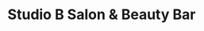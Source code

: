 ---
title: "Studio B Salon & Beauty Bar"
url: /haymarket/studio-b-salon-and-beauty-bar/
shop: beauty
---